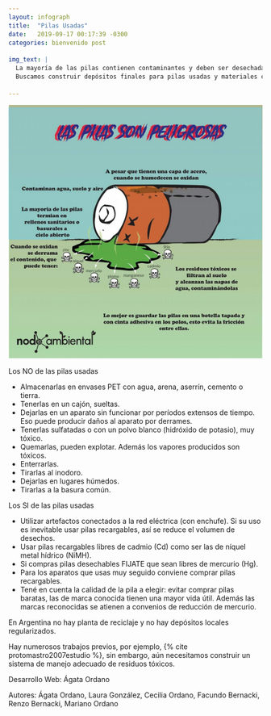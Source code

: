 ```yaml
---
layout: infograph
title:  "Pilas Usadas"
date:   2019-09-17 00:17:39 -0300
categories: bienvenido post 

img_text: |
  La mayoría de las pilas contienen contaminantes y deben ser desechadas en lugares especiales.
  Buscamos construir depósitos finales para pilas usadas y materiales contaminantes.

---
```


![pilas](/assets/images/infograph/pilas.png)

<!--section-->

Los NO de las pilas usadas
* Almacenarlas en envases PET con agua, arena, aserrín, cemento o tierra.
* Tenerlas en un cajón, sueltas.
* Dejarlas en un aparato sin funcionar por períodos extensos de tiempo. Eso puede producir daños al aparato por derrames.
* Tenerlas sulfatadas o con un polvo blanco (hidróxido de potasio), muy tóxico.
* Quemarlas, pueden explotar. Además los vapores producidos son tóxicos.
* Enterrarlas.
* Tirarlas al inodoro.
* Dejarlas en lugares húmedos.
* Tirarlas a la basura común.


Los SI de las pilas usadas
* Utilizar artefactos conectados a la red eléctrica (con enchufe). Si su uso es inevitable usar pilas recargables, así se reduce el volumen de desechos.
* Usar pilas recargables libres de cadmio (Cd) como ser las de níquel metal hídrico (NiMH).
* Si compras pilas desechables FIJATE que sean libres de mercurio (Hg).
* Para los aparatos que usas muy seguido conviene comprar pilas recargables.
* Tené en cuenta la calidad de la pila a elegir: evitar comprar pilas baratas, las de marca conocida tienen una mayor vida útil. Además las marcas reconocidas se atienen a convenios de reducción de mercurio.

En Argentina no hay planta de reciclaje y no hay depósitos locales regularizados. 

Hay numerosos trabajos previos, por ejemplo, {% cite protomastro2007estudio %}, sin embargo, aún necesitamos construir un sistema de manejo adecuado de residuos tóxicos.


Desarrollo Web: Ágata Ordano

Autores: Ágata Ordano, Laura González, Cecilia Ordano, Facundo Bernacki, Renzo Bernacki, Mariano Ordano








